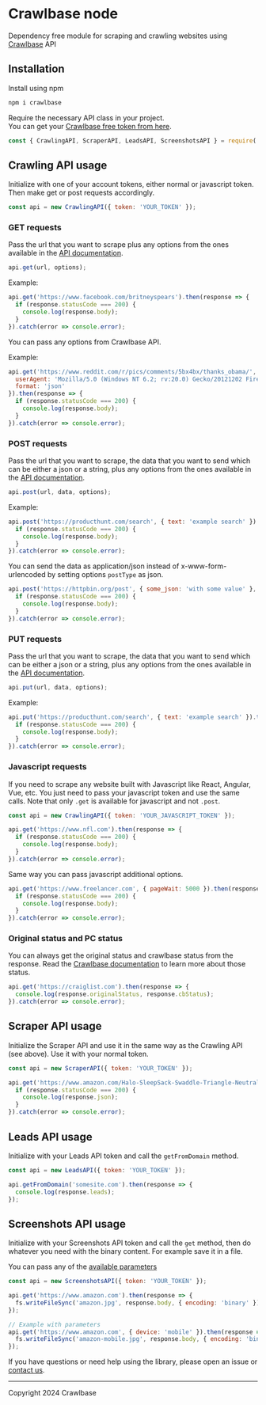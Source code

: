 # Crawlbase node

Dependency free module for scraping and crawling websites using [Crawlbase](https://crawlbase.com) API

## Installation

Install using npm

```javascript
npm i crawlbase
```

Require the necessary API class in your project.  
You can get your [Crawlbase free token from here](https://crawlbase.com/signup).

```javascript
const { CrawlingAPI, ScraperAPI, LeadsAPI, ScreenshotsAPI } = require('crawlbase');
```

## Crawling API usage

Initialize with one of your account tokens, either normal or javascript token. Then make get or post requests accordingly.

```javascript
const api = new CrawlingAPI({ token: 'YOUR_TOKEN' });
```

### GET requests

Pass the url that you want to scrape plus any options from the ones available in the [API documentation](https://crawlbase.com/dashboard/docs).

```javascript
api.get(url, options);
```

Example:

```javascript
api.get('https://www.facebook.com/britneyspears').then(response => {
  if (response.statusCode === 200) {
    console.log(response.body);
  }
}).catch(error => console.error);
```

You can pass any options from Crawlbase API.

Example:

```javascript
api.get('https://www.reddit.com/r/pics/comments/5bx4bx/thanks_obama/', {
  userAgent: 'Mozilla/5.0 (Windows NT 6.2; rv:20.0) Gecko/20121202 Firefox/30.0',
  format: 'json'
}).then(response => {
  if (response.statusCode === 200) {
    console.log(response.body);
  }
}).catch(error => console.error);
```

### POST requests

Pass the url that you want to scrape, the data that you want to send which can be either a json or a string, plus any options from the ones available in the [API documentation](https://crawlbase.com/dashboard/docs).

```javascript
api.post(url, data, options);
```

Example:

```javascript
api.post('https://producthunt.com/search', { text: 'example search' }).then(response => {
  if (response.statusCode === 200) {
    console.log(response.body);
  }
}).catch(error => console.error);
```

You can send the data as application/json instead of x-www-form-urlencoded by setting options `postType` as json.

```javascript
api.post('https://httpbin.org/post', { some_json: 'with some value' }, { postType: 'json' }).then(response => {
  if (response.statusCode === 200) {
    console.log(response.body);
  }
}).catch(error => console.error);
```

### PUT requests

Pass the url that you want to scrape, the data that you want to send which can be either a json or a string, plus any options from the ones available in the [API documentation](https://crawlbase.com/dashboard/docs).

```javascript
api.put(url, data, options);
```

Example:

```javascript
api.put('https://producthunt.com/search', { text: 'example search' }).then(response => {
  if (response.statusCode === 200) {
    console.log(response.body);
  }
}).catch(error => console.error);
```

### Javascript requests

If you need to scrape any website built with Javascript like React, Angular, Vue, etc. You just need to pass your javascript token and use the same calls. Note that only `.get` is available for javascript and not `.post`.

```javascript
const api = new CrawlingAPI({ token: 'YOUR_JAVASCRIPT_TOKEN' });
```

```javascript
api.get('https://www.nfl.com').then(response => {
  if (response.statusCode === 200) {
    console.log(response.body);
  }
}).catch(error => console.error);
```

Same way you can pass javascript additional options.

```javascript
api.get('https://www.freelancer.com', { pageWait: 5000 }).then(response => {
  if (response.statusCode === 200) {
    console.log(response.body);
  }
}).catch(error => console.error);
```

### Original status and PC status

You can always get the original status and crawlbase status from the response. Read the [Crawlbase documentation](https://crawlbase.com/dashboard/docs) to learn more about those status.

```javascript
api.get('https://craiglist.com').then(response => {
  console.log(response.originalStatus, response.cbStatus);
}).catch(error => console.error);
```

## Scraper API usage

Initialize the Scraper API and use it in the same way as the Crawling API (see above). Use it with your normal token.

```javascript
const api = new ScraperAPI({ token: 'YOUR_TOKEN' });

api.get('https://www.amazon.com/Halo-SleepSack-Swaddle-Triangle-Neutral/dp/B01LAG1TOS').then(response => {
  if (response.statusCode === 200) {
    console.log(response.json);
  }
}).catch(error => console.error);
```

## Leads API usage

Initialize with your Leads API token and call the `getFromDomain` method.

```javascript
const api = new LeadsAPI({ token: 'YOUR_TOKEN' });

api.getFromDomain('somesite.com').then(response => {
  console.log(response.leads);
});
```

## Screenshots API usage

Initialize with your Screenshots API token and call the `get` method, then do whatever you need with the binary content. For example save it in a file.

You can pass any of the [available parameters](https://crawlbase.com/docs/screenshots-api/parameters/)

```javascript
const api = new ScreenshotsAPI({ token: 'YOUR_TOKEN' });

api.get('https://www.amazon.com').then(response => {
  fs.writeFileSync('amazon.jpg', response.body, { encoding: 'binary' });
});

// Example with parameters
api.get('https://www.amazon.com', { device: 'mobile' }).then(response => {
  fs.writeFileSync('amazon-mobile.jpg', response.body, { encoding: 'binary' });
});
```

If you have questions or need help using the library, please open an issue or [contact us](https://crawlbase.com/contact).

---

Copyright 2024 Crawlbase
